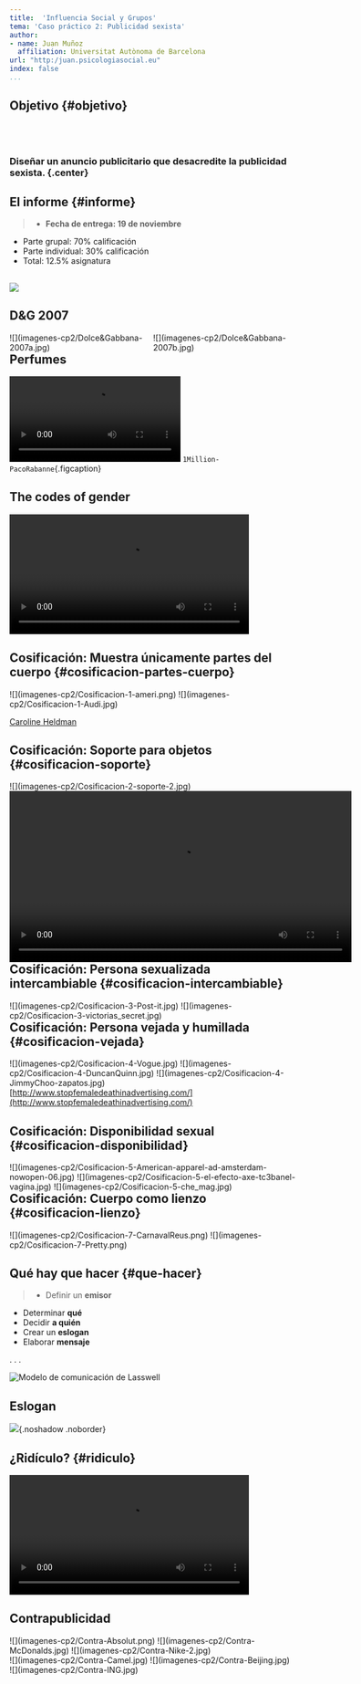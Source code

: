 ```yaml
---
title:  'Influencia Social y Grupos'
tema: 'Caso práctico 2: Publicidad sexista'
author:
- name: Juan Muñoz
  affiliation: Universitat Autònoma de Barcelona
url: "http:/juan.psicologiasocial.eu"
index: false
...
```


## Objetivo {#objetivo}

<br><br>

### Diseñar un anuncio publicitario que desacredite la publicidad sexista. {.center}

## El informe {#informe}

>* **Fecha de entrega: 19 de noviembre**
* Parte grupal: 70% calificación
* Parte individual: 30% calificación
* Total: 12.5% asignatura

##

![](imagenes-cp2/UnContenidoEsSexistaCuando.jpg)

## D&G 2007

<div id="column1" style="float:left; margin:0; width:50%;">
![](imagenes-cp2/Dolce&Gabbana-2007a.jpg)
</div>

<div id="column1" style="float:left; margin:0; width:50%;">
![](imagenes-cp2/Dolce&Gabbana-2007b.jpg)
</div>

<!-- ## Cervezas
<div id="column1" style="float:left; margin:0; width:50%;">
<video width="420"  class="stretch" controls><source src="imagenes-cp2/CervezaBrahma.mp4"></video>
</div>

<div id="column1" style="float:left; margin:0; width:50%;">
<video width="420"  class="stretch" controls><source src="imagenes-cp2/CervezaGuinness.mp4"></video>
</div> -->

## Perfumes

<video class="stretch" controls><source src="imagenes-cp2/1Million-PacoRabanne.mp4"></video>
`1Million-PacoRabanne`{.figcaption}

<!-- ## Axe: Excite

<video width="420"  class="stretch" controls><source src="imagenes-cp2/03-Axe-Excite.mp4"></video>

`Premio a la efectividad creativa 2012 (Cannes)`{.figcaption} -->

<!-- ## El sistema sexo-género {#sistema-sexo-genero}

<video class="stretch" controls><source src="imagenes-cp2/AlwaysLikeAGirl.mp4"></video> -->

## The codes of gender

<video width="420"  class="stretch" controls><source src="imagenes-cp2/TheCodesOfGender-sub-l.mp4"></video>

## Cosificación: Muestra únicamente partes del cuerpo {#cosificacion-partes-cuerpo}

<div id="column1" style="float:center; margin:0;">
![](imagenes-cp2/Cosificacion-1-ameri.png)
![](imagenes-cp2/Cosificacion-1-Audi.jpg)
</div>

[Caroline Heldman](http://carolineheldman.me/2012/07/02/sexual-objectification-part-1-what-is-it/)

<!-- ##

<div id="column1" style="float:center; margin:0;">
![](imagenes-cp2/Cosificacion-1-Durex-xxl-ad.jpg)
![](imagenes-cp2/Cosificacion-1-Tom-Ford-1.jpg)
![](imagenes-cp2/Cosificacion-1-Colchon.png)
[](imagenes-cp2/Cosificacion-1-good.jpg)
<!--</div> -->

## Cosificación: Soporte para objetos {#cosificacion-soporte}

<div id="column1" style="float:left; margin:0;">
![](imagenes-cp2/Cosificacion-2-soporte-2.jpg)
<!-- ![](imagenes-cp2/Cosificacion-2-soporte-3.jpg)
</div>
<div id="column1" style="float:left; margin:0; width:50%;"> -->
<video width="600"  class="stretch" controls><source src="imagenes-cp2/CervezaGuinness.mp4"></video>
</div>

## Cosificación: Persona sexualizada intercambiable {#cosificacion-intercambiable}

<div id="column1" style="float:left; margin:0;">
![](imagenes-cp2/Cosificacion-3-Post-it.jpg)
![](imagenes-cp2/Cosificacion-3-victorias_secret.jpg)
</div>

## Cosificación: Persona vejada y humillada {#cosificacion-vejada}
<div id="column1" style="float:left; margin:0;">
![](imagenes-cp2/Cosificacion-4-Vogue.jpg)
![](imagenes-cp2/Cosificacion-4-DuncanQuinn.jpg)
![](imagenes-cp2/Cosificacion-4-JimmyChoo-zapatos.jpg)
</div>

[http://www.stopfemaledeathinadvertising.com/](http://www.stopfemaledeathinadvertising.com/)

## Cosificación: Disponibilidad sexual {#cosificacion-disponibilidad}
<div id="column1" style="float:left; margin:0;">
![](imagenes-cp2/Cosificacion-5-American-apparel-ad-amsterdam-nowopen-06.jpg)
![](imagenes-cp2/Cosificacion-5-el-efecto-axe-tc3banel-vagina.jpg)
![](imagenes-cp2/Cosificacion-5-che_mag.jpg)
</div>

## Cosificación: Cuerpo como lienzo {#cosificacion-lienzo}

<div id="column1" style="float:center; margin:0;">
![](imagenes-cp2/Cosificacion-7-CarnavalReus.png)
![](imagenes-cp2/Cosificacion-7-Pretty.png)
</div>

## Qué hay que hacer {#que-hacer}

>* Definir un **emisor**
* Determinar **qué**
* Decidir **a quién**
* Crear un **eslogan**
* Elaborar **mensaje**

. . .


![Modelo de comunicación de Lasswell](imagenes-cp2/ComunicacionLasswell.jpg)

<!-- ## Eslogan

<div id="column1" style="float:left; margin:0; ">
![](imagenes-cp2/Eslogan-Adidas.jpg)
![](imagenes-cp2/Eslogan-Nespresso.jpg)
![](imagenes-cp2/Eslogan-Nike.jpeg)
</div>

<div id="column1" style="float:left; margin:0;">
![](imagenes-cp2/Eslogan-Heineken.jpg)
![](imagenes-cp2/Eslogan-LG.png)
![](imagenes-cp2/Eslogan-Obama.jpg)
</div> -->

<!--
##
<div id="column1" style="float:left; margin:0; ">
![](imagenes-cp2/Eslogan-Nokia.jpg)
![](imagenes-cp2/Eslogan-BMW.jpg)
![](imagenes-cp2/Eslogan-Apple.jpg)
</div>

<div id="column1" style="float:left; margin:0;">
![](imagenes-cp2/Eslogan-Rexona.jpg)
![](imagenes-cp2/Eslogan-Movistar.jpg)
![](imagenes-cp2/Eslogan-McDonalds.jpg)
</div>

![](imagenes-cp2/Eslogan-KitKat.png)
-->

## Eslogan

![](imagenes-cp2/Cartells-21-d-2017.png){.noshadow .noborder}

## ¿Ridículo? {#ridiculo}

<video width="420"  class="stretch" controls><source src="imagenes-cp2/RolesIntercambiados.mp4"></video>

## Contrapublicidad
<div id="column1" style="float:left; margin:0; ">
![](imagenes-cp2/Contra-Absolut.png)
![](imagenes-cp2/Contra-McDonalds.jpg)
![](imagenes-cp2/Contra-Nike-2.jpg)
</div>

##
<div id="column1" style="float:center; margin:0; ">
![](imagenes-cp2/Contra-Camel.jpg)
![](imagenes-cp2/Contra-Beijing.jpg)
</div>
<div id="column1" style="float:center; margin:0; ">
![](imagenes-cp2/Contra-ING.jpg)
</div>
